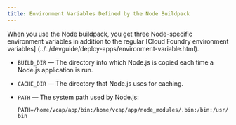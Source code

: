 ```yaml
---
title: Environment Variables Defined by the Node Buildpack
---
```


When you use the Node buildpack, you get three Node-specific environment
variables in addition to the regular [Cloud Foundry environment variables]
(../../devguide/deploy-apps/environment-variable.html).

* `BUILD_DIR` — The directory into which Node.js is copied each time a Node.js application is run.

* `CACHE_DIR` — The directory that Node.js uses for caching.

* `PATH` — The system path used by Node.js:

    `PATH=/home/vcap/app/bin:/home/vcap/app/node_modules/.bin:/bin:/usr/bin`
